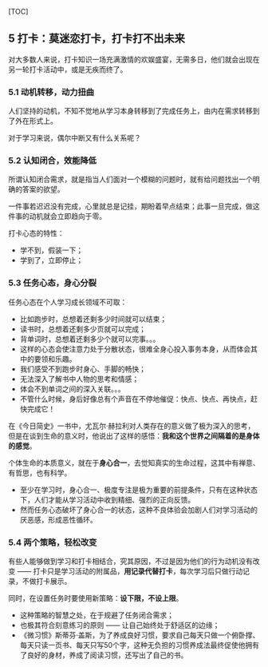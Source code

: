 
[TOC]

## 5 打卡：莫迷恋打卡，打卡打不出未来

对大多数人来说，打卡知识一场充满激情的欢娱盛宴，无需多日，他们就会出现在另一轮打卡活动中，或是无疾而终了。

### 5.1 动机转移，动力扭曲

人们坚持的动机，不知不觉地从学习本身转移到了完成任务上，由内在需求转移到了外在形式上。

对于学习来说，偶尔中断又有什么关系呢？

### 5.2 认知闭合，效能降低

所谓认知闭合需求，就是指当人们面对一个模糊的问题时，就有给问题找出一个明确的答案的欲望。

一件事若迟迟没有完成，心里就总是记挂，期盼着早点结束；此事一旦完成，做这件事的动机就会立即趋向于零。

打卡心态的特性：
- 学不到，假装一下；
- 学到了，立即停止；

### 5.3 任务心态，身心分裂

任务心态在个人学习成长领域不可取：
- 比如跑步时，总想着还剩多少时间就可以结束；
- 读书时，总想着还剩多少页就可以完成；
- 背单词时，总想着还剩多少个就可以完事。。。
- 这样的心态会使注意力处于分散状态，很难全身心投入事务本身，从而体会其中的要领和乐趣。
- 我们感受不到跑步时身心、手脚的畅快；
- 无法深入了解书中人物的思考和情感；
- 体会不到单词之间的深入关联。。。
- 不管什么时候，身后好像总有个声音在不停地催促：快点、快点、再快点，赶快完成它！

在《今日简史》一书中，尤瓦尔·赫拉利对人类存在的意义做了极为深入的思考，但是在谈到生命的意义时，他说出了这样的感悟：**我和这个世界之间隔着的是身体的感觉**。

个体生命的本质意义，就在于**身心合一**，去觉知真实的生命过程，这其中有禅意、有哲思，也有科学。
- 至少在学习时，身心合一、极度专注是极为重要的前提条件，只有在这种状态下，人们才能从学习活动中收到精细、强烈的正向反馈。
- 然而任务心态破坏了身心合一的状态，这种不良体验会加剧人们对学习活动的厌恶感，形成恶性循环。

### 5.4 两个策略，轻松改变

有些人能够做到学习和打卡相结合，究其原因，不过是因为他们的行为动机没有改变 —— 打卡只是学习活动的附属品，**用记录代替打卡**，每次学习后只做行动记录，不做打卡展示。

同时，在设置任务时要使用新策略：**设下限，不设上限**。
- 这种策略的智慧之处，在于规避了任务闭合需求；
- 也极其符合刻意练习的原则 —— 让自己始终处于舒适区的边缘；
- 《微习惯》斯蒂芬·盖斯，为了养成良好习惯，要求自己每天只做一个俯卧撑、每天只读一页书、每天只写50个字，这种无负担的习惯养成法最终促使他拥有了良好的身材，养成了阅读习惯，还写出了自己的书。
